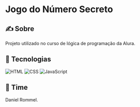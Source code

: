 # Jogo do Número Secreto

## ✍️ Sobre

Projeto utilizado no curso de lógica de programação da Alura.

## 🚀 Tecnologias

![HTML](https://img.shields.io/badge/HTML-%234CAF50?style=for-the-badge&logo=html5&logoColor=white)
![CSS](https://img.shields.io/badge/CSS-%234CAF50?style=for-the-badge&logo=css3&logoColor=white)
![JavaScript](https://img.shields.io/badge/JavaScript-%23FFEB3B?style=for-the-badge&logo=javascript&logoColor=black)

## 👥 Time

Daniel Rommel.
